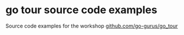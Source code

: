 # go tour source code examples
Source code examples for the workshop [github.com/go-gurus/go_tour](https://github.com/go-gurus/go_tour)
